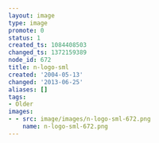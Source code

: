 ```yaml
---
layout: image
type: image
promote: 0
status: 1
created_ts: 1084408503
changed_ts: 1372159389
node_id: 672
title: n-logo-sml
created: '2004-05-13'
changed: '2013-06-25'
aliases: []
tags:
- Older
images:
- - src: image/images/n-logo-sml-672.png
    name: n-logo-sml-672.png
---
```


